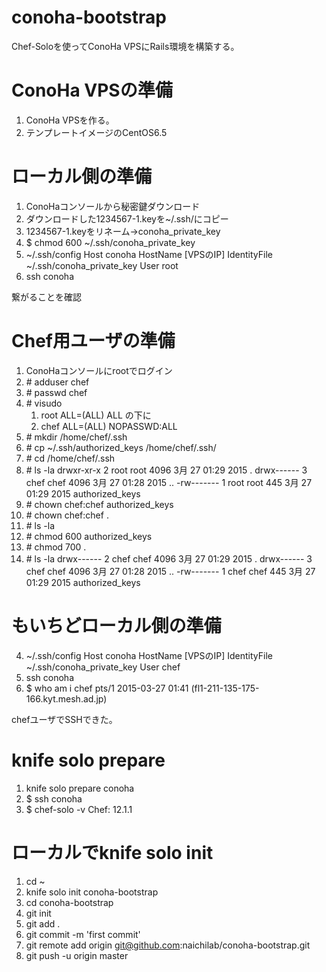 # conoha-bootstrap
Chef-Soloを使ってConoHa VPSにRails環境を構築する。

# ConoHa VPSの準備
1. ConoHa VPSを作る。
2. テンプレートイメージのCentOS6.5

# ローカル側の準備
1. ConoHaコンソールから秘密鍵ダウンロード
2. ダウンロードした1234567-1.keyを~/.ssh/にコピー
3. 1234567-1.keyをリネーム->conoha_private_key
4. $ chmod 600 ~/.ssh/conoha_private_key
4. ~/.ssh/config
        Host conoha
          HostName	[VPSのIP]
          IdentityFile	~/.ssh/conoha_private_key
          User		root
5. ssh conoha

繋がることを確認

# Chef用ユーザの準備
1. ConoHaコンソールにrootでログイン
1. \# adduser chef
2. \# passwd chef
3. \# visudo
    1. root ALL=(ALL) ALL の下に
    2. chef ALL=(ALL) NOPASSWD:ALL
4. \# mkdir /home/chef/.ssh
5. \# cp ~/.ssh/authorized_keys /home/chef/.ssh/
6. \# cd /home/chef/.ssh
7. \# ls -la
        drwxr-xr-x 2 root root 4096  3月 27 01:29 2015 .
        drwx------ 3 chef chef 4096  3月 27 01:28 2015 ..
        -rw------- 1 root root  445  3月 27 01:29 2015 authorized_keys
8. \# chown chef:chef authorized_keys
9. \# chown chef:chef .
10. \# ls -la
11. \# chmod 600 authorized_keys
12. \# chmod 700 .
13. \# ls -la
        drwx------ 2 chef chef 4096  3月 27 01:29 2015 .
        drwx------ 3 chef chef 4096  3月 27 01:28 2015 ..
        -rw------- 1 chef chef  445  3月 27 01:29 2015 authorized_keys

# もいちどローカル側の準備
4. ~/.ssh/config
        Host conoha
          HostName	[VPSのIP]
          IdentityFile	~/.ssh/conoha_private_key
          User		chef
5. ssh conoha
6. $ who am i
        chef     pts/1        2015-03-27 01:41 (fl1-211-135-175-166.kyt.mesh.ad.jp)

chefユーザでSSHできた。

# knife solo prepare
1. knife solo prepare conoha
2. $ ssh conoha
2. $ chef-solo -v
Chef: 12.1.1

# ローカルでknife solo init
1. cd ~
2. knife solo init conoha-bootstrap
3. cd conoha-bootstrap
4. git init
5. git add .
6. git commit -m 'first commit'
7. git remote add origin git@github.com:naichilab/conoha-bootstrap.git
8. git push -u origin master
